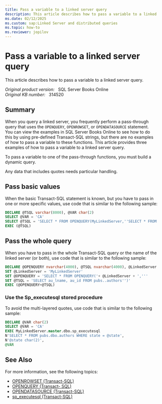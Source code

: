 ```yaml
---
title: Pass a variable to a linked server query
description: This article describes how to pass a variable to a linked server query.
ms.date: 02/12/2025
ms.custom: sap:Linked Server and distributed queries
ms.topic: how-to
ms.reviewer: jopilov
---
```

# Pass a variable to a linked server query

This article describes how to pass a variable to a linked server query.

_Original product version:_ &nbsp; SQL Server Books Online  
_Original KB number:_ &nbsp; 314520

## Summary

When you query a linked server, you frequently perform a pass-through query that uses the `OPENQUERY`, `OPENROWSET`, or `OPENDATASOURCE` statement. You can view the examples in SQL Server Books Online to see how to do this by using pre-defined Transact-SQL strings, but there are no examples of how to pass a variable to these functions. This article provides three examples of how to pass a variable to a linked server query.

To pass a variable to one of the pass-through functions, you must build a dynamic query.

Any data that includes quotes needs particular handling.

## Pass basic values

When the basic Transact-SQL statement is known, but you have to pass in one or more specific values, use code that is similar to the following sample:

```sql
DECLARE @TSQL varchar(8000), @VAR char(2)
SELECT @VAR = 'CA'
SELECT @TSQL = 'SELECT * FROM OPENQUERY(MyLinkedServer,''SELECT * FROM pubs.dbo.authors WHERE state = ''''' + @VAR + ''''''')'
EXEC (@TSQL)
```

## Pass the whole query

When you have to pass in the whole Transact-SQL query or the name of the linked server (or both), use code that is similar to the following sample:

```sql
DECLARE @OPENQUERY nvarchar(4000), @TSQL nvarchar(4000), @LinkedServer nvarchar(4000)
SET @LinkedServer = 'MyLinkedServer'
SET @OPENQUERY = 'SELECT * FROM OPENQUERY('+ @LinkedServer + ','''
SET @TSQL = 'SELECT au_lname, au_id FROM pubs..authors'')'
EXEC (@OPENQUERY+@TSQL)

```

### Use the Sp_executesql stored procedure

To avoid the multi-layered quotes, use code that is similar to the following sample:

```sql
DECLARE @VAR char(2)
SELECT @VAR = 'CA'
EXEC MyLinkedServer.master.dbo.sp_executesql
N'SELECT * FROM pubs.dbo.authors WHERE state = @state',
N'@state char(2)',
@VAR
```

## See Also

For more information, see the following topics:

- [OPENROWSET (Transact-SQL)](/sql/t-sql/functions/openrowset-transact-sql)
- [OPENQUERY (Transact- SQL)](/sql/t-sql/functions/openquery-transact-sql)
- [OPENDATASOURCE (Transact-SQL)](/sql/t-sql/functions/opendatasource-transact-sql)
- [sp_executesql (Transact-SQL)](/sql/relational-databases/system-stored-procedures/sp-executesql-transact-sql)
